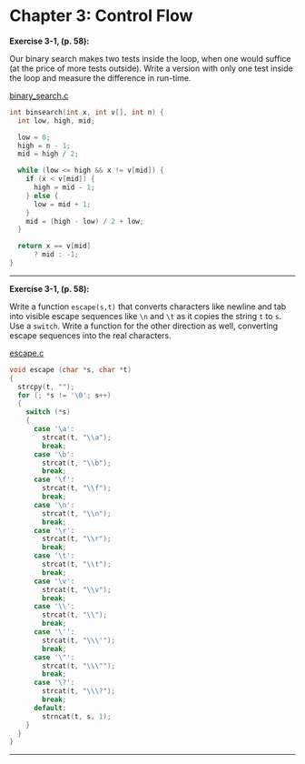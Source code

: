 # Chapter 3: Control Flow

**Exercise 3-1, (p. 58):**

Our binary search makes two tests inside the loop, when one would suffice (at the price of more tests outside). Write a version with only one test inside the loop and measure the difference in run-time.

[binary\_search.c](src/binary_search.c)

```c
int binsearch(int x, int v[], int n) {
  int low, high, mid;

  low = 0;
  high = n - 1;
  mid = high / 2;

  while (low <= high && x != v[mid]) {
    if (x < v[mid]) {
      high = mid - 1;
    } else {
      low = mid + 1;
    }
    mid = (high - low) / 2 + low;
  }

  return x == v[mid]
      ? mid : -1;
}
```

---

**Exercise 3-1, (p. 58):**

Write a function `escape(s,t)` that converts characters like newline and tab into visible escape sequences like `\n` and `\t` as it copies the string `t` to `s`. Use a `switch`. Write a function for the other direction as well, converting escape sequences into the real characters.

[escape.c](src/escape.c)

```c
void escape (char *s, char *t)
{
  strcpy(t, "");
  for (; *s != '\0'; s++)
  {
    switch (*s)
    {
      case '\a':
        strcat(t, "\\a");
        break;
      case '\b':
        strcat(t, "\\b");
        break;
      case '\f':
        strcat(t, "\\f");
        break;
      case '\n':
        strcat(t, "\\n");
        break;
      case '\r':
        strcat(t, "\\r");
        break;
      case '\t':
        strcat(t, "\\t");
        break;
      case '\v':
        strcat(t, "\\v");
        break;
      case '\\':
        strcat(t, "\\");
        break;
      case '\'':
        strcat(t, "\\\'");
        break;
      case '\"':
        strcat(t, "\\\"");
        break;
      case '\?':
        strcat(t, "\\\?");
        break;
      default:
        strncat(t, s, 1);
    }
  }
}
```

---